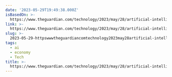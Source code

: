 ```yaml
---
date: '2023-05-29T19:49:38.000Z'
isBasedOn: >-
  https://www.theguardian.com/technology/2023/may/28/artificial-intelligence-doug-rushkoff-tech-billionaires-escape-mode
link: >-
  https://www.theguardian.com/technology/2023/may/28/artificial-intelligence-doug-rushkoff-tech-billionaires-escape-mode
slug: >-
  2023-05-29-httpswwwtheguardiancomtechnology2023may28artificial-intelligence-doug-rushkoff-tech-billionaires-escape-mode
tags:
  - ai
  - economy
  - Tech
title: >-
  https://www.theguardian.com/technology/2023/may/28/artificial-intelligence-doug-rushkoff-tech-billionaires-escape-mode
---
```


